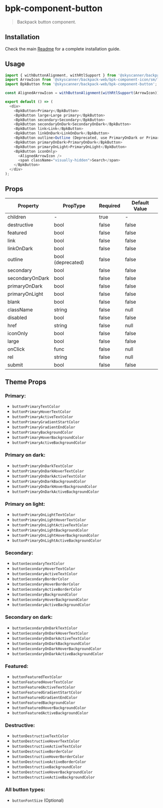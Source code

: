 # bpk-component-button

> Backpack button component.

## Installation

Check the main [Readme](https://github.com/skyscanner/backpack#usage) for a complete installation guide.

## Usage

```js
import { withButtonAlignment, withRtlSupport } from '@skyscanner/backpack-web/bpk-component-icon';
import ArrowIcon from '@skyscanner/backpack-web/bpk-component-icon/sm/long-arrow-right';
import BpkButton from '@skyscanner/backpack-web/bpk-component-button';

const AlignedArrowIcon = withButtonAlignment(withRtlSupport(ArrowIcon));

export default () => (
  <div>
    <BpkButton>Primary</BpkButton>
    <BpkButton large>Large primary</BpkButton>
    <BpkButton secondary>Secondary</BpkButton>
    <BpkButton secondaryOnDark>SecondaryOnDark</BpkButton>
    <BpkButton link>Link</BpkButton>
    <BpkButton linkOnDark>LinkOnDark</BpkButton>
    <BpkButton outline>Outline (Deprecated, use PrimaryOnDark or PrimaryOnLight instead)</BpkButton>
    <BpkButton primaryOnDark>PrimaryOnDark</BpkButton>
    <BpkButton primaryOnLight>PrimaryOnLight</BpkButton>
    <BpkButton iconOnly>
      <AlignedArrowIcon />
      <span className="visually-hidden">Search</span>
    </BpkButton>
  </div>
);
```

## Props

| Property        | PropType             | Required | Default Value |
| --------------- | -------------------- | -------- | ------------- |
| children        | -                    | true     | -             |
| destructive     | bool                 | false    | false         |
| featured        | bool                 | false    | false         |
| link            | bool                 | false    | false         |
| linkOnDark      | bool                 | false    | false         |
| outline         | bool (deprecated)    | false    | false         |
| secondary       | bool                 | false    | false         |
| secondaryOnDark | bool                 | false    | false         |
| primaryOnDark   | bool                 | false    | false         |
| primaryOnLight  | bool                 | false    | false         |
| blank           | bool                 | false    | false         |
| className       | string               | false    | null          |
| disabled        | bool                 | false    | false         |
| href            | string               | false    | null          |
| iconOnly        | bool                 | false    | false         |
| large           | bool                 | false    | false         |
| onClick         | func                 | false    | null          |
| rel             | string               | false    | null          |
| submit          | bool                 | false    | false         |

## Theme Props

### Primary:

* `buttonPrimaryTextColor`
* `buttonPrimaryHoverTextColor`
* `buttonPrimaryActiveTextColor`
* `buttonPrimaryGradientStartColor`
* `buttonPrimaryGradientEndColor`
* `buttonPrimaryBackgroundColor`
* `buttonPrimaryHoverBackgroundColor`
* `buttonPrimaryActiveBackgroundColor`

### Primary on dark:

* `buttonPrimaryOnDarkTextColor`
* `buttonPrimaryOnDarkHoverTextColor`
* `buttonPrimaryOnDarkActiveTextColor`
* `buttonPrimaryOnDarkBackgroundColor`
* `buttonPrimaryOnDarkHoverBackgroundColor`
* `buttonPrimaryOnDarkActiveBackgroundColor`

### Primary on light:

* `buttonPrimaryOnLightTextColor`
* `buttonPrimaryOnLightHoverTextColor`
* `buttonPrimaryOnLightActiveTextColor`
* `buttonPrimaryOnLightBackgroundColor`
* `buttonPrimaryOnLightHoverBackgroundColor`
* `buttonPrimaryOnLightActiveBackgroundColor`

### Secondary:

* `buttonSecondaryTextColor`
* `buttonSecondaryHoverTextColor`
* `buttonSecondaryActiveTextColor`
* `buttonSecondaryBorderColor`
* `buttonSecondaryHoverBorderColor`
* `buttonSecondaryActiveBorderColor`
* `buttonSecondaryBackgroundColor`
* `buttonSecondaryHoverBackgroundColor`
* `buttonSecondaryActiveBackgroundColor`

### Secondary on dark:

* `buttonSecondaryOnDarkTextColor`
* `buttonSecondaryOnDarkHoverTextColor`
* `buttonSecondaryOnDarkActiveTextColor`
* `buttonSecondaryOnDarkBackgroundColor`
* `buttonSecondaryOnDarkHoverBackgroundColor`
* `buttonSecondaryOnDarkActiveBackgroundColor`

### Featured:

* `buttonFeaturedTextColor`
* `buttonFeaturedHoverTextColor`
* `buttonFeaturedActiveTextColor`
* `buttonFeaturedGradientStartColor`
* `buttonFeaturedGradientEndColor`
* `buttonFeaturedBackgroundColor`
* `buttonFeaturedHoverBackgroundColor`
* `buttonFeaturedActiveBackgroundColor`

### Destructive:

* `buttonDestructiveTextColor`
* `buttonDestructiveHoverTextColor`
* `buttonDestructiveActiveTextColor`
* `buttonDestructiveBorderColor`
* `buttonDestructiveHoverBorderColor`
* `buttonDestructiveActiveBorderColor`
* `buttonDestructiveBackgroundColor`
* `buttonDestructiveHoverBackgroundColor`
* `buttonDestructiveActiveBackgroundColor`

### All button types:
* `buttonFontSize` (Optional)
